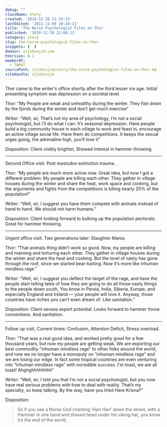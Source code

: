 ```yaml
---
debug: ""
className: Story
created: '2010-12-28 21:35:15'
lastEdited: '2011-11-09 10:24:21'
title: 'The Norse Psychologist Files on Thor'
published: '2010-12-28 22:08:13'
category: story
slug: the-norse-psychologist-files-on-thor
snippets: {  }
domain: stjohnsjim.com
hVersion: 0.1
memberOf:
  - TAROT
sourcePath: stjohnsjim/story/the-norse-psychologist-files-on-thor.md
siteHandle: stjohnsjim
---
```

Thor came to the writer's office shortly after the third lesser ice age. Initial presenting symptom was depression on a societal level.

Thor: “My People are weak and unhealthy during the winter. They fish down by the fjords during the winter and don’t get much exercise”

Writer: “Well, sir, That’s not my area of psychology, I’m not a social psychologist, but i’ll do what I can: It’s seasonal depression. Have people build a big community house in each village to work and feast in, encourage an active village social life. Have them do competitions. It keeps the sexual urges going, the adrenaline high, you’ll love it”

Disposition: Client visibly brighter, Showed interest in hammer throwing.

- - -

Second Office visit: Post mastodon extinction trauma.

Thor: “My people are much more active now. Great idea, but now I got a different problem: My people are killing each other. They gather in village houses during the winter and share the heat, work space and cooking, but the arguments and fights from the competitions is killing nearly 20% of the population!”

Writer: “Well, sir, I suggest you have them compete with animals instead of hand to hand. We should not harm humans.”

Disposition: Client looking forward to bulking up the population pectorals. Great for hammer throwing.

- - -

Urgent office visit. Two generations later: Slaughter Mania.

Thor: “That animals thing didn’t work so good. Now, my people are killing and maiming and torturing each other. They gather in village houses during the winter and share the heat and cooking. But the level of nasty has gone through the roof, since we started bear-baiting. Now it’s more like inhuman mindless rage.”

Writer: “Well, sir, I suggest you deflect the target of the rage, and have the people start telling tales of how they are going to do all those nasty things to the people down south, You know in Persia, India, Siberia, Europe, and especially England and Ireland — your people will love it. Anyway, those countries have riches you can’t even dream of. Like sanitation.”

Disposition: Client senses export potential. Looks forward to hammer throw conventions. And sanitation.

- - -

Follow up visit, Current times: Confusion, Attention Deficit, Stress overload.

Thor: “That was a real good idea, and worked pretty good for a few thousand years, but now my people are getting weak. We are exporting our best commodity “inhuman mindless rage” to other folks around the world, and now we no longer have a monopoly on “inhuman mindless rage” and we are losing our edge. In fact some tropical countries are even venturing into “inhuman mindless rage” with incredible success. I'm toast, we are all toast! Ahghghhhhhhhh”

Writer: “Well, sir, I told you that I’m not a social psychologist, but you now have real serious problems with how to deal with reality. That’s my specialty, so keep talking. By the way, have you tried Hare Krisna?”

Disposition: 

> So if you see a Norse God chanting ‘Hari Hari’ down the street, with a Hammer in one hand and shaved head under his viking hat, you know it’s the end of the world.

